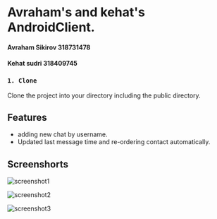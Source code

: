 # Avraham's and kehat's AndroidClient.
#### Avraham Sikirov 318731478
#### Kehat sudri 318409745

### `1. Clone`

Clone the project into your directory including the public directory.


## Features
- adding new chat by username.
- Updated last message time and re-ordering contact automatically.
## Screenshorts

![screenshot1](https://user-images.githubusercontent.com/92336875/174499351-9b131d27-d9d8-4ff7-816c-29d05ece7234.jpg)

![screenshot2](https://user-images.githubusercontent.com/92336875/174499454-2f8623cb-137f-44df-a4fe-dc188ac8871d.png)

![screenshot3](https://user-images.githubusercontent.com/92336875/174499472-47b4379d-b487-4a03-be98-2313eae43351.png)
